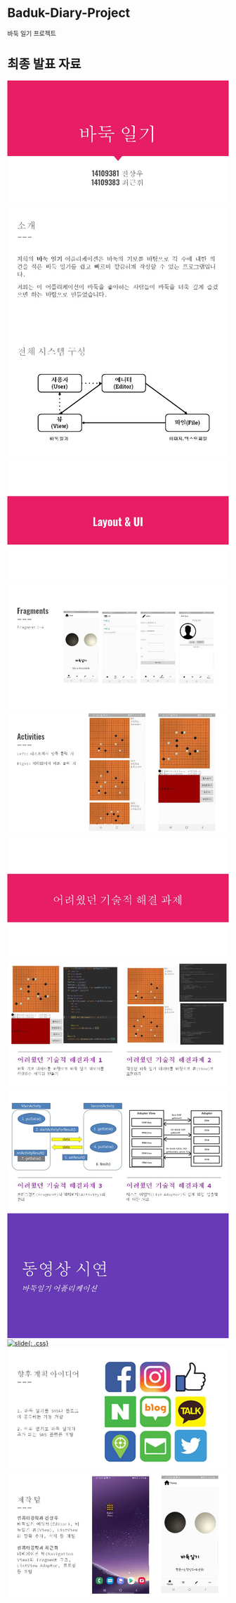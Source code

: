 # Baduk-Diary-Project
바둑 일기 프로젝트

# 최종 발표 자료

![slide](./images/슬라이드1.JPG)
![slide](./images/슬라이드2.JPG)
![slide](./images/슬라이드3.JPG)
![slide](./images/슬라이드4.JPG)
![slide](./images/슬라이드5.JPG)
![slide](./images/슬라이드6.JPG)
![slide](./images/슬라이드7.JPG)
![slide](./images/슬라이드8.JPG)
![slide](./images/슬라이드9.JPG)
![slide](./images/슬라이드10.JPG)
[![slide](http://img.youtube.com/vi/KSzrfWE4x3w/0.jpg){: .css}](https://youtu.be/KSzrfWE4x3w)
![slide](./images/슬라이드12.JPG)
![slide](./images/슬라이드13.JPG)

